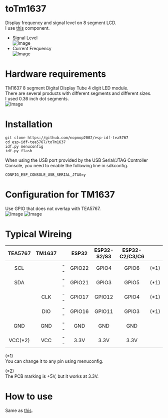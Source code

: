 # toTm1637
Display frequency and signal level on 8 segment LCD.   
I use [this](https://github.com/nopnop2002/esp-idf-tm1637) component.

- Signal Level   
![Image](https://github.com/user-attachments/assets/df16a991-69cc-4c42-99b6-1512548d0938)
- Current Frequency   
![Image](https://github.com/user-attachments/assets/2b135c03-ea3a-40dd-ba99-c4a5e21b1312)

# Hardware requirements
TM1637 8 segment Digital Display Tube 4 digit LED module.   
There are several products with different segments and different sizes.   
I used 0.36 inch dot segments.   
![Image](https://github.com/user-attachments/assets/d1004d68-9a17-4bc2-8f01-33c7c873db9c)

# Installation
```
git clone https://github.com/nopnop2002/esp-idf-tea5767
cd esp-idf-tea5767/toTm1637
idf.py menuconfig
idf.py flash
```

When using the USB port provided by the USB Serial/JTAG Controller Console, you need to enable the following line in sdkconfig.   
```
CONFIG_ESP_CONSOLE_USB_SERIAL_JTAG=y
```


# Configuration for TM1637
Use GPIO that does not overlap with TEA5767.   
![Image](https://github.com/user-attachments/assets/e7f94ddf-807a-4a26-9b96-19bc6657efc9)
![Image](https://github.com/user-attachments/assets/9e6fd01b-c5bc-44cd-b4b4-d17c6eaa94a6)

# Typical Wireing
|TEA5767|TM1637||ESP32|ESP32-S2/S3|ESP32-C2/C3/C6||
|:-:|:-:|:-:|:-:|:-:|:-:|:-:|
|SCL||--|GPIO22|GPIO4|GPIO6|(*1)|
|SDA||--|GPIO21|GPIO3|GPIO5|(*1)|
||CLK|--|GPIO17|GPIO12|GPIO4|(*1)|
||DIO|--|GPIO16|GPIO11|GPIO3|(*1)|
|GND|GND|--|GND|GND|GND||
|VCC(*2)|VCC|--|3.3V|3.3V|3.3V||

(*1)   
You can change it to any pin using menuconfig.   

(*2)   
The PCB marking is +5V, but it works at 3.3V.   

# How to use   
Same as [this](https://github.com/nopnop2002/esp-idf-tea5767/tree/main/withKeys).   
